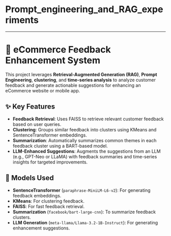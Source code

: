 # Prompt_engineering_and_RAG_experiments
---

# 🛒 eCommerce Feedback Enhancement System

This project leverages **Retrieval-Augmented Generation (RAG)**, **Prompt Engineering**, **clustering**, and **time-series analysis** to analyze customer feedback and generate actionable suggestions for enhancing an eCommerce website or mobile app.

## ✨ Key Features
- **Feedback Retrieval**: Uses FAISS to retrieve relevant customer feedback based on user queries.
- **Clustering**: Groups similar feedback into clusters using KMeans and SentenceTransformer embeddings.
- **Summarization**: Automatically summarizes common themes in each feedback cluster using a BART-based model.
- **LLM-Enhanced Suggestions**: Augments the suggestions from an LLM (e.g., GPT-Neo or LLaMA) with feedback summaries and time-series insights for targeted improvements.


## 🧠 Models Used
- **SentenceTransformer** (`paraphrase-MiniLM-L6-v2`): For generating feedback embeddings.
- **KMeans**: For clustering feedback.
- **FAISS**: For fast feedback retrieval.
- **Summarization** (`facebook/bart-large-cnn`): To summarize feedback clusters.
- **LLM Generation** (`meta-llama/Llama-3.2-1B-Instruct`): For generating enhancement suggestions.
